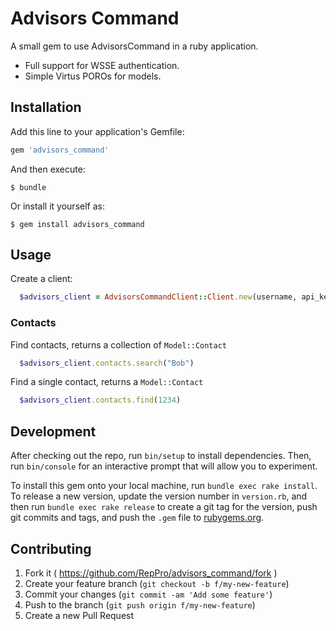 # Advisors Command

A small gem to use AdvisorsCommand in a ruby application.

* Full support for WSSE authentication.
* Simple Virtus POROs for models.

## Installation

Add this line to your application's Gemfile:

```ruby
gem 'advisors_command'
```

And then execute:

    $ bundle

Or install it yourself as:

    $ gem install advisors_command

## Usage

Create a client:
```ruby
  $advisors_client = AdvisorsCommandClient::Client.new(username, api_key)
```

### Contacts
Find contacts, returns a collection of `Model::Contact`
```ruby
  $advisors_client.contacts.search("Bob")
```

Find a single contact, returns a `Model::Contact`
```ruby
  $advisors_client.contacts.find(1234)
```


## Development

After checking out the repo, run `bin/setup` to install dependencies. Then, run `bin/console` for an interactive prompt that will allow you to experiment.

To install this gem onto your local machine, run `bundle exec rake install`. To release a new version, update the version number in `version.rb`, and then run `bundle exec rake release` to create a git tag for the version, push git commits and tags, and push the `.gem` file to [rubygems.org](https://rubygems.org).

## Contributing

1. Fork it ( https://github.com/RepPro/advisors_command/fork )
2. Create your feature branch (`git checkout -b f/my-new-feature`)
3. Commit your changes (`git commit -am 'Add some feature'`)
4. Push to the branch (`git push origin f/my-new-feature`)
5. Create a new Pull Request
